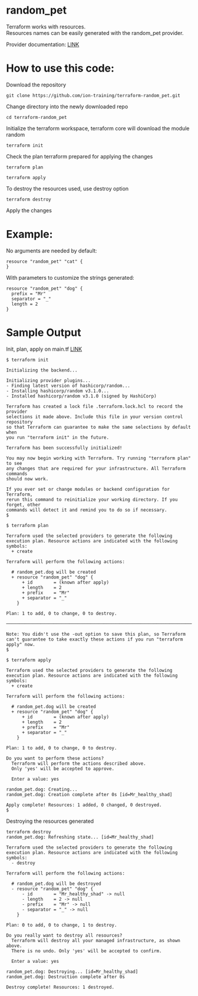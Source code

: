 # random_pet

Terraform works with resources. \
Resources names can be easily generated with the random_pet provider.

Provider documentation: [LINK](https://registry.terraform.io/providers/hashicorp/random/latest/docs/resources/pet)

# How to use this code:
Download the repository
```
git clone https://github.com/ion-training/terraform-random_pet.git
```
Change directory into the newly downloaded repo
```
cd terraform-random_pet
```

Initialize the terraform workspace, terraform core will download the module random
```
terraform init
```
Check the plan terraform prepared for applying the changes
```
terraform plan
```

```
terraform apply
```

To destroy the resources used, use destroy option
```
terraform destroy
```

Apply the changes



# Example: 
No arguments are needed by default:
```
resource "random_pet" "cat" {
}
```

With parameters to customize the strings generated:
```
resource "random_pet" "dog" {
  prefix = "Mr"
  separator = "_"
  length = 2
}
```

# Sample Output
Init, plan, apply on main.tf [LINK](https://github.com/ion-training/terraform-random_pet/blob/main/main.tf)
```
$ terraform init

Initializing the backend...

Initializing provider plugins...
- Finding latest version of hashicorp/random...
- Installing hashicorp/random v3.1.0...
- Installed hashicorp/random v3.1.0 (signed by HashiCorp)

Terraform has created a lock file .terraform.lock.hcl to record the provider
selections it made above. Include this file in your version control repository
so that Terraform can guarantee to make the same selections by default when
you run "terraform init" in the future.

Terraform has been successfully initialized!

You may now begin working with Terraform. Try running "terraform plan" to see
any changes that are required for your infrastructure. All Terraform commands
should now work.

If you ever set or change modules or backend configuration for Terraform,
rerun this command to reinitialize your working directory. If you forget, other
commands will detect it and remind you to do so if necessary.
$
```

```
$ terraform plan

Terraform used the selected providers to generate the following execution plan. Resource actions are indicated with the following symbols:
  + create

Terraform will perform the following actions:

  # random_pet.dog will be created
  + resource "random_pet" "dog" {
      + id        = (known after apply)
      + length    = 2
      + prefix    = "Mr"
      + separator = "_"
    }

Plan: 1 to add, 0 to change, 0 to destroy.

─────────────────────────────────────────────────────────────────────────────────────────────────────────────────────────────────────────────────────────────────────────────────

Note: You didn't use the -out option to save this plan, so Terraform can't guarantee to take exactly these actions if you run "terraform apply" now.
$
```

```
$ terraform apply

Terraform used the selected providers to generate the following execution plan. Resource actions are indicated with the following symbols:
  + create

Terraform will perform the following actions:

  # random_pet.dog will be created
  + resource "random_pet" "dog" {
      + id        = (known after apply)
      + length    = 2
      + prefix    = "Mr"
      + separator = "_"
    }

Plan: 1 to add, 0 to change, 0 to destroy.

Do you want to perform these actions?
  Terraform will perform the actions described above.
  Only 'yes' will be accepted to approve.

  Enter a value: yes

random_pet.dog: Creating...
random_pet.dog: Creation complete after 0s [id=Mr_healthy_shad]

Apply complete! Resources: 1 added, 0 changed, 0 destroyed.
$
```

Destroying the resources generated
```
terraform destroy
random_pet.dog: Refreshing state... [id=Mr_healthy_shad]

Terraform used the selected providers to generate the following execution plan. Resource actions are indicated with the following symbols:
  - destroy

Terraform will perform the following actions:

  # random_pet.dog will be destroyed
  - resource "random_pet" "dog" {
      - id        = "Mr_healthy_shad" -> null
      - length    = 2 -> null
      - prefix    = "Mr" -> null
      - separator = "_" -> null
    }

Plan: 0 to add, 0 to change, 1 to destroy.

Do you really want to destroy all resources?
  Terraform will destroy all your managed infrastructure, as shown above.
  There is no undo. Only 'yes' will be accepted to confirm.

  Enter a value: yes

random_pet.dog: Destroying... [id=Mr_healthy_shad]
random_pet.dog: Destruction complete after 0s

Destroy complete! Resources: 1 destroyed.
```